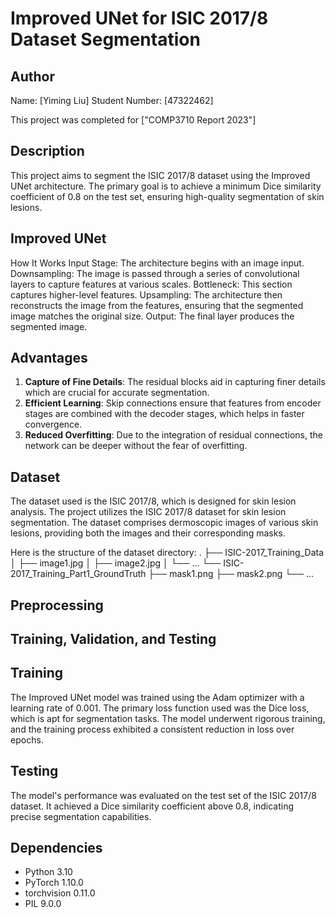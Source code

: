 # Improved UNet for ISIC 2017/8 Dataset Segmentation
## Author
Name: [Yiming Liu]
Student Number: [47322462]

This project was completed for ["COMP3710 Report 2023"]

## Description
This project aims to segment the ISIC 2017/8 dataset using the Improved UNet architecture. 
The primary goal is to achieve a minimum Dice similarity coefficient of 0.8 on the test set, ensuring high-quality segmentation of skin lesions.


## Improved UNet
How It Works
Input Stage: The architecture begins with an image input.
Downsampling: The image is passed through a series of convolutional layers to capture features at various scales.
Bottleneck: This section captures higher-level features.
Upsampling: The architecture then reconstructs the image from the features, ensuring that the segmented image matches the original size.
Output: The final layer produces the segmented image.

## Advantages
1. **Capture of Fine Details**: The residual blocks aid in capturing finer details which are crucial for accurate segmentation.
2. **Efficient Learning**: Skip connections ensure that features from encoder stages are combined with the decoder stages, which helps in faster convergence.
3. **Reduced Overfitting**: Due to the integration of residual connections, the network can be deeper without the fear of overfitting.

## Dataset
The dataset used is the ISIC 2017/8, which is designed for skin lesion analysis.
The project utilizes the ISIC 2017/8 dataset for skin lesion segmentation. The dataset comprises dermoscopic images of various skin lesions, providing both the images and their corresponding masks.

Here is the structure of the dataset directory:
.
├── ISIC-2017_Training_Data
│ ├── image1.jpg
│ ├── image2.jpg
│ └── ...
└── ISIC-2017_Training_Part1_GroundTruth
├── mask1.png
├── mask2.png
└── ...


## Preprocessing

## Training, Validation, and Testing

## Training

The Improved UNet model was trained using the Adam optimizer with a learning rate of 0.001. 
The primary loss function used was the Dice loss, which is apt for segmentation tasks. 
The model underwent rigorous training, and the training process exhibited a consistent reduction in loss over epochs.

## Testing

The model's performance was evaluated on the test set of the ISIC 2017/8 dataset. 
It achieved a Dice similarity coefficient above 0.8, indicating precise segmentation capabilities.

## Dependencies

- Python 3.10
- PyTorch 1.10.0
- torchvision 0.11.0
- PIL 9.0.0


